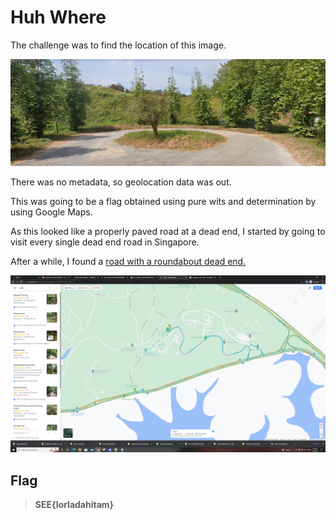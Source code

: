 # Huh Where

The challenge was to find the location of this image.

![Challenge Image](https://github.com/TheSwagLord69/Writeups/blob/main/SEETF%202022/OSINT/Huh%20Where/Images/challenge.png)

There was no metadata, so geolocation data was out.

This was going to be a flag obtained using pure wits and determination by using Google Maps.

As this looked like a properly paved road at a dead end, I started by going to visit every single dead end road in Singapore.

After a while, I found a [road with a roundabout dead end.](https://www.google.com/maps/@1.4178464,103.7910998,3a,75y,199.38h,78.25t/data=!3m6!1e1!3m4!1scw_R4TimLzE8mUYUf-kXpQ!2e0!7i16384!8i8192)

![Wala I Found it](https://github.com/TheSwagLord69/Writeups/blob/main/SEETF%202022/OSINT/Huh%20Where/Images/Untitled.png)

## Flag

> **SEE{lorladahitam}**
